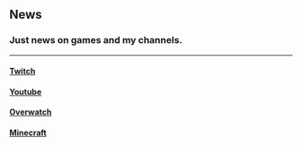 ## News

### Just news on games and my channels.
---
#### [Twitch](twitchnews.html)

#### [Youtube](ytnews.html)

#### [Overwatch](overwatchnews.html)

#### [Minecraft](mcnews.html)
